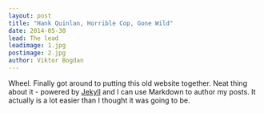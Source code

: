 ```yaml
---
layout: post
title: "Hank Quinlan, Horrible Cop, Gone Wild"
date: 2014-05-30
lead: The lead
leadimage: 1.jpg
postimage: 2.jpg
author: Viktor Bogdan
---
```


Wheel. Finally got around to putting this old website together. Neat thing about it - powered by [Jekyll](http://jekyllrb.com) and I can use Markdown to author my posts. It actually is a lot easier than I thought it was going to be.